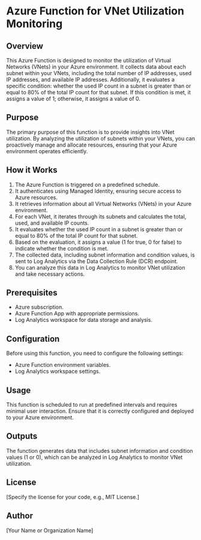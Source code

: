# Azure Function for VNet Utilization Monitoring

## Overview

This Azure Function is designed to monitor the utilization of Virtual Networks (VNets) in your Azure environment. It collects data about each subnet within your VNets, including the total number of IP addresses, used IP addresses, and available IP addresses. Additionally, it evaluates a specific condition: whether the used IP count in a subnet is greater than or equal to 80% of the total IP count for that subnet. If this condition is met, it assigns a value of 1; otherwise, it assigns a value of 0.

## Purpose

The primary purpose of this function is to provide insights into VNet utilization. By analyzing the utilization of subnets within your VNets, you can proactively manage and allocate resources, ensuring that your Azure environment operates efficiently.

## How it Works

1. The Azure Function is triggered on a predefined schedule.
2. It authenticates using Managed Identity, ensuring secure access to Azure resources.
3. It retrieves information about all Virtual Networks (VNets) in your Azure environment.
4. For each VNet, it iterates through its subnets and calculates the total, used, and available IP counts.
5. It evaluates whether the used IP count in a subnet is greater than or equal to 80% of the total IP count for that subnet.
6. Based on the evaluation, it assigns a value (1 for true, 0 for false) to indicate whether the condition is met.
7. The collected data, including subnet information and condition values, is sent to Log Analytics via the Data Collection Rule (DCR) endpoint.
8. You can analyze this data in Log Analytics to monitor VNet utilization and take necessary actions.

## Prerequisites

- Azure subscription.
- Azure Function App with appropriate permissions.
- Log Analytics workspace for data storage and analysis.

## Configuration

Before using this function, you need to configure the following settings:

- Azure Function environment variables.
- Log Analytics workspace settings.

## Usage

This function is scheduled to run at predefined intervals and requires minimal user interaction. Ensure that it is correctly configured and deployed to your Azure environment.

## Outputs

The function generates data that includes subnet information and condition values (1 or 0), which can be analyzed in Log Analytics to monitor VNet utilization.

## License

[Specify the license for your code, e.g., MIT License.]

## Author

[Your Name or Organization Name]


